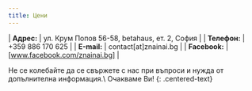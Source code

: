```yaml
---
title: Цени
---
```


| **Адрес:** | ул. Крум Попов 56-58, betahaus, ет. 2, София |
| **Телефон:** | +359 886 170 625 |
| **Е-mail:** | contact[at]znainai.bg |
| **Facebook:** | [www.facebook.com/znainai.bg] |

Не се колебайте да се свържете с нас при въпроси и нужда от допълнителна информация.\\
Очакваме Ви!
{: .centered-text}
